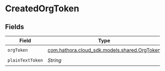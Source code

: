 # CreatedOrgToken


## Fields

| Field                                                                           | Type                                                                            | Required                                                                        | Description                                                                     |
| ------------------------------------------------------------------------------- | ------------------------------------------------------------------------------- | ------------------------------------------------------------------------------- | ------------------------------------------------------------------------------- |
| `orgToken`                                                                      | [com.hathora.cloud_sdk.models.shared.OrgToken](../../models/shared/OrgToken.md) | :heavy_check_mark:                                                              | N/A                                                                             |
| `plainTextToken`                                                                | *String*                                                                        | :heavy_check_mark:                                                              | N/A                                                                             |